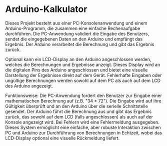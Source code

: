 # Arduino-Kalkulator

Dieses Projekt besteht aus einer PC-Konsolenanwendung und einem Arduino-Programm, die zusammen eine einfache Rechenaufgabe durchführen. Die PC-Anwendung validiert die Eingabe des Benutzers, sendet die eingegebenen Daten an den Arduino und empfängt das Ergebnis. Der Arduino verarbeitet die Berechnung und gibt das Ergebnis zurück.

Optional kann ein LCD-Display an den Arduino angeschlossen werden, welches die Berechnungen und Ergebnisse anzeigt. Dieses Display wird an die digitalen Pins des Arduino angeschlossen und bietet eine visuelle Darstellung der Ergebnisse direkt auf dem Gerät. Fehlerhafte Eingaben oder ungültige Berechnungen werden sowohl auf dem PC als auch auf dem LCD des Arduino angezeigt.

Funktionsweise:
Die PC-Anwendung fordert den Benutzer zur Eingabe einer mathematischen Berechnung auf (z.B. "34 * 72").
Die Eingabe wird auf ihre Gültigkeit überprüft und an den Arduino über die serielle Schnittstelle gesendet.
Der Arduino führt die Berechnung aus und gibt das Ergebnis zurück, das sowohl auf dem LCD (falls angeschlossen) als auch auf der Konsole angezeigt wird. Bei Fehlern wird eine Fehlermeldung ausgegeben.
Dieses System ermöglicht eine einfache, aber robuste Interaktion zwischen PC und Arduino zur Durchführung von Berechnungen in Echtzeit, wobei das LCD-Display optional eine visuelle Rückmeldung liefert.
